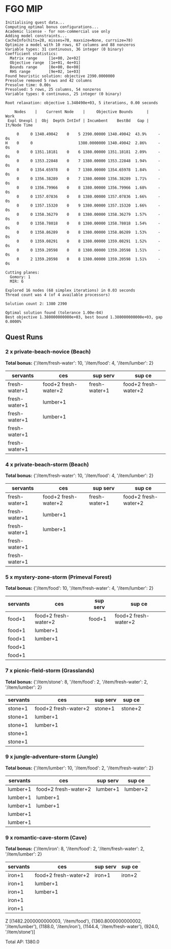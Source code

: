# FGO MIP
```
Initialising quest data...
Computing optimal bonus configurations...
Academic license - for non-commercial use only
Adding model constraints...
CacheInfo(hits=28, misses=78, maxsize=None, currsize=78)
Optimize a model with 10 rows, 67 columns and 88 nonzeros
Variable types: 31 continuous, 36 integer (0 binary)
Coefficient statistics:
  Matrix range     [1e+00, 2e+02]
  Objective range  [1e+01, 4e+01]
  Bounds range     [0e+00, 0e+00]
  RHS range        [9e+02, 1e+03]
Found heuristic solution: objective 2390.0000000
Presolve removed 5 rows and 42 columns
Presolve time: 0.00s
Presolved: 5 rows, 25 columns, 54 nonzeros
Variable types: 0 continuous, 25 integer (0 binary)

Root relaxation: objective 1.340490e+03, 5 iterations, 0.00 seconds

    Nodes    |    Current Node    |     Objective Bounds      |     Work
 Expl Unexpl |  Obj  Depth IntInf | Incumbent    BestBd   Gap | It/Node Time

     0     0 1340.49042    0    5 2390.00000 1340.49042  43.9%     -    0s
H    0     0                    1380.0000000 1340.49042  2.86%     -    0s
     0     0 1351.18181    0    6 1380.00000 1351.18181  2.09%     -    0s
     0     0 1353.22848    0    7 1380.00000 1353.22848  1.94%     -    0s
     0     0 1354.65978    0    7 1380.00000 1354.65978  1.84%     -    0s
     0     0 1356.38289    0    7 1380.00000 1356.38289  1.71%     -    0s
     0     0 1356.79966    0    8 1380.00000 1356.79966  1.68%     -    0s
     0     0 1357.07836    0    8 1380.00000 1357.07836  1.66%     -    0s
     0     0 1357.15320    0    9 1380.00000 1357.15320  1.66%     -    0s
     0     0 1358.36279    0    8 1380.00000 1358.36279  1.57%     -    0s
     0     0 1358.78018    0    8 1380.00000 1358.78018  1.54%     -    0s
     0     0 1358.86289    0    8 1380.00000 1358.86289  1.53%     -    0s
     0     0 1359.08291    0    8 1380.00000 1359.08291  1.52%     -    0s
     0     0 1359.20598    0    8 1380.00000 1359.20598  1.51%     -    0s
     0     2 1359.20598    0    8 1380.00000 1359.20598  1.51%     -    0s

Cutting planes:
  Gomory: 1
  MIR: 6

Explored 16 nodes (68 simplex iterations) in 0.03 seconds
Thread count was 4 (of 4 available processors)

Solution count 2: 1380 2390 

Optimal solution found (tolerance 1.00e-04)
Best objective 1.380000000000e+03, best bound 1.380000000000e+03, gap 0.0000%
```
## Quest Runs
### 2 x private-beach-novice (Beach)
**Total bonus:** {'/item/fresh-water': 10, '/item/food': 4, '/item/lumber': 2}

| servants | ces | sup serv | sup ce |
| --- | --- | --- | --- |
| fresh-water+1 | food+2 fresh-water+2 | fresh-water+1 | food+2 fresh-water+2 |
| fresh-water+1 | lumber+1 |  |  |
| fresh-water+1 | lumber+1 |  |  |
| fresh-water+1 |  |  |  |
| fresh-water+1 |  |  |  |

### 4 x private-beach-storm (Beach)
**Total bonus:** {'/item/fresh-water': 10, '/item/food': 4, '/item/lumber': 2}

| servants | ces | sup serv | sup ce |
| --- | --- | --- | --- |
| fresh-water+1 | food+2 fresh-water+2 | fresh-water+1 | food+2 fresh-water+2 |
| fresh-water+1 | lumber+1 |  |  |
| fresh-water+1 | lumber+1 |  |  |
| fresh-water+1 |  |  |  |
| fresh-water+1 |  |  |  |

### 5 x mystery-zone-storm (Primeval Forest)
**Total bonus:** {'/item/food': 10, '/item/fresh-water': 4, '/item/lumber': 2}

| servants | ces | sup serv | sup ce |
| --- | --- | --- | --- |
| food+1 | food+2 fresh-water+2 | food+1 | food+2 fresh-water+2 |
| food+1 | lumber+1 |  |  |
| food+1 | lumber+1 |  |  |
| food+1 |  |  |  |
| food+1 |  |  |  |

### 7 x picnic-field-storm (Grasslands)
**Total bonus:** {'/item/stone': 8, '/item/food': 2, '/item/fresh-water': 2, '/item/lumber': 2}

| servants | ces | sup serv | sup ce |
| --- | --- | --- | --- |
| stone+1 | food+2 fresh-water+2 | stone+1 | stone+2 |
| stone+1 | lumber+1 |  |  |
| stone+1 | lumber+1 |  |  |
| stone+1 |  |  |  |
| stone+1 |  |  |  |

### 9 x jungle-adventure-storm (Jungle)
**Total bonus:** {'/item/lumber': 10, '/item/food': 2, '/item/fresh-water': 2}

| servants | ces | sup serv | sup ce |
| --- | --- | --- | --- |
| lumber+1 | food+2 fresh-water+2 | lumber+1 | lumber+2 |
| lumber+1 | lumber+1 |  |  |
| lumber+1 | lumber+1 |  |  |
| lumber+1 |  |  |  |
| lumber+1 |  |  |  |

### 9 x romantic-cave-storm (Cave)
**Total bonus:** {'/item/iron': 8, '/item/food': 2, '/item/fresh-water': 2, '/item/lumber': 2}

| servants | ces | sup serv | sup ce |
| --- | --- | --- | --- |
| iron+1 | food+2 fresh-water+2 | iron+1 | iron+2 |
| iron+1 | lumber+1 |  |  |
| iron+1 | lumber+1 |  |  |
| iron+1 |  |  |  |
| iron+1 |  |  |  |

Z
[(1482.2000000000003, '/item/food'),
 (1360.8000000000002, '/item/lumber'),
 (1188.0, '/item/iron'),
 (1144.4, '/item/fresh-water'),
 (924.0, '/item/stone')]

Total AP: 1380.0
